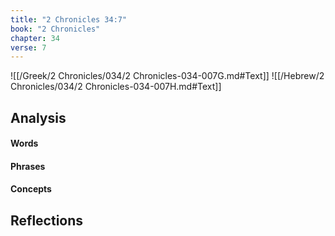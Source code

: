 ```yaml
---
title: "2 Chronicles 34:7"
book: "2 Chronicles"
chapter: 34
verse: 7
---
```

![[/Greek/2 Chronicles/034/2 Chronicles-034-007G.md#Text]]
![[/Hebrew/2 Chronicles/034/2 Chronicles-034-007H.md#Text]]

## Analysis

#### Words

#### Phrases

#### Concepts

## Reflections
